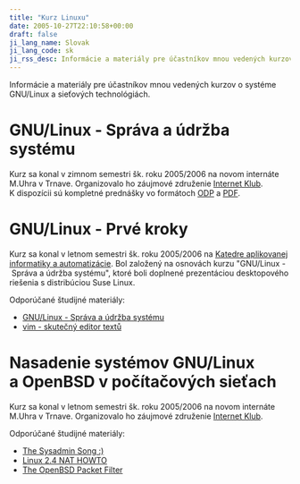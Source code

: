 ```yaml
---
title: "Kurz Linuxu"
date: 2005-10-27T22:10:58+00:00
draft: false
ji_lang_name: Slovak
ji_lang_code: sk
ji_rss_desc: Informácie a materiály pre účastníkov mnou vedených kurzov o systéme GNU/Linux a sieťových technológiách.
---
```


Informácie a materiály pre účastníkov mnou vedených kurzov o systéme GNU/Linux a sieťových technológiách.

# GNU/Linux - Správa a údržba systému

Kurz sa konal v zimnom semestri šk. roku 2005/2006 na novom internáte M.Uhra v Trnave. 
Organizovalo ho záujmové združenie [Internet Klub][1]. 
K dispozícii sú kompletné prednášky vo formátoch [ODP][2] a [PDF][3].

# GNU/Linux - Prvé kroky

Kurz sa konal v letnom semestri šk. roku 2005/2006 na [Katedre aplikovanej informatiky a automatizácie][4]. 
Bol založený na osnovách kurzu "GNU/Linux - Správa a údržba systému", ktoré boli doplnené prezentáciou desktopového riešenia s distribúciou Suse Linux.

Odporúčané študijné materiály:

- [GNU/Linux - Správa a údržba systému][3]
- [vim - skutečný editor textů][5]

# Nasadenie systémov GNU/Linux a OpenBSD v počítačových sieťach

Kurz sa konal v letnom semestri šk. roku 2005/2006 na novom internáte M.Uhra v Trnave. 
Organizovalo ho záujmové združenie [Internet Klub][1].

Odporúčané študijné materiály:

- [The Sysadmin Song :)][6]
- [Linux 2.4 NAT HOWTO][7]
- [The OpenBSD Packet Filter][8]

[1]: http://ik.mtf.stuba.sk
[2]: Sprava_a_udrzba_systemu.odp
[3]: Sprava_a_udrzba_systemu.pdf
[4]: http://kaia.mtf.stuba.sk
[5]: http://www.kit.vslib.cz/~satrapa/docs/vim/
[6]: https://www.youtube.com/watch?v=FE_p5N89XQI
[7]: https://www.netfilter.org/documentation/HOWTO/NAT-HOWTO.html
[8]: https://www.openbsd.org/faq/pf/index.html
